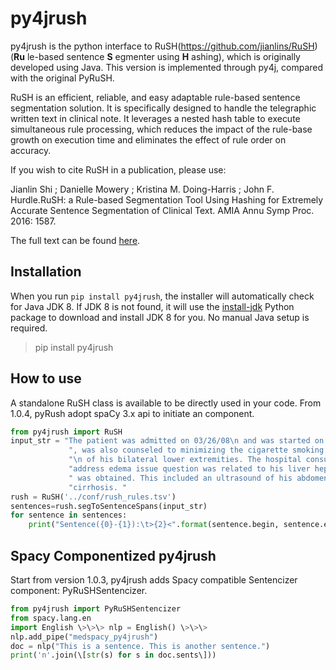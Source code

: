 # py4jrush

py4jrush is the python interface to
RuSH(https://github.com/jianlins/RuSH) (**Ru** le-based sentence **S**
egmenter using **H** ashing), which is originally developed using Java. 
This version is implemented through py4j, compared with the original PyRuSH.

RuSH is an efficient, reliable, and easy adaptable rule-based sentence
segmentation solution. It is specifically designed to handle the
telegraphic written text in clinical note. It leverages a nested hash
table to execute simultaneous rule processing, which reduces the impact
of the rule-base growth on execution time and eliminates the effect of
rule order on accuracy.

If you wish to cite RuSH in a publication, please use:

Jianlin Shi ; Danielle Mowery ; Kristina M. Doing-Harris ; John F.
Hurdle.RuSH: a Rule-based Segmentation Tool Using Hashing for Extremely
Accurate Sentence Segmentation of Clinical Text. AMIA Annu Symp Proc.
2016: 1587.

The full text can be found
[here](https://knowledge.amia.org/amia-63300-1.3360278/t005-1.3362920/f005-1.3362921/2495498-1.3363244/2495498-1.3363247?timeStamp=1479743941616).


## Installation

When you run `pip install py4jrush`, the installer will automatically check for Java JDK 8. If JDK 8 is not found, it will use the [install-jdk](https://pypi.org/project/install-jdk/) Python package to download and install JDK 8 for you. No manual Java setup is required.

> pip install py4jrush

## How to use

A standalone RuSH class is available to be directly used in your code.
From 1.0.4, pyRush adopt spaCy 3.x api to initiate an component.

```python
from py4jrush import RuSH
input_str = "The patient was admitted on 03/26/08\n and was started on IV antibiotics elevation" +\
             ", was also counseled to minimizing the cigarette smoking. The patient had edema\n\n" +\
             "\n of his bilateral lower extremities. The hospital consult was also obtained to " +\
             "address edema issue question was related to his liver hepatitis C. Hospital consult" +\
             " was obtained. This included an ultrasound of his abdomen, which showed just mild " +\
             "cirrhosis. "
rush = RuSH('../conf/rush_rules.tsv')
sentences=rush.segToSentenceSpans(input_str)
for sentence in sentences:
    print("Sentence({0}-{1}):\t>{2}<".format(sentence.begin, sentence.end, input_str[sentence.begin:sentence.end]))
```
## Spacy Componentized py4jrush

Start from version 1.0.3, py4jrush adds Spacy compatible Sentencizer
component: PyRuSHSentencizer.

```python
from py4jrush import PyRuSHSentencizer
from spacy.lang.en
import English \>\>\> nlp = English() \>\>\>
nlp.add_pipe("medspacy_py4jrush")
doc = nlp("This is a sentence. This is another sentence.")
print('n'.join(\[str(s) for s in doc.sents\]))
```
